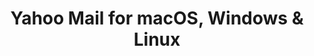 ---
name: Yahoo Mail
url: 'https://mail.yahoo.com'
category: Productivity
title: 'Yahoo Mail for macOS, Windows & Linux'
key: yahoo-mail

---